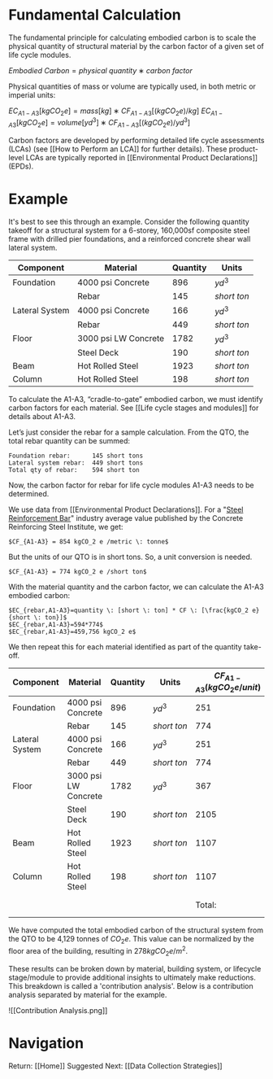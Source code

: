 # Fundamental Calculation
The fundamental principle for calculating embodied carbon is to scale the physical quantity of structural material by the carbon factor of a given set of life cycle modules.

$Embodied \: Carbon = physical \: quantity ∗ carbon \: factor$

Physical quantities of mass or volume are typically used, in both metric or imperial units:

$EC_{A1-A3} [kgCO_2 e]=mass [kg]∗CF_{A1-A3}  [(kgCO_2 e)/kg]$
$EC_{A1-A3} [kgCO_2 e]=volume [yd^3]∗CF_{A1-A3}  [(kgCO_2 e)/yd^3]$

Carbon factors are developed by performing detailed life cycle assessments (LCAs) (see [[How to Perform an LCA]] for further details). These product-level LCAs are typically reported in [[Environmental Product Declarations]] (EPDs).

# Example
It's best to see this through an example. Consider the following quantity takeoff for a structural system for a 6-storey, 160,000sf composite steel frame with drilled pier foundations, and a reinforced concrete shear wall lateral system.

| Component      | Material             | Quantity | Units          |
| -------------- | -------------------- | -------- | -------------- |
| Foundation     | 4000 psi Concrete    | 896      | $yd^3$         |
|                | Rebar                | 145      | $short \: ton$ |
| Lateral System | 4000 psi Concrete    | 166      | $yd^3$         |
|                | Rebar                | 449      | $short \: ton$ |
| Floor          | 3000 psi LW Concrete | 1782     | $yd^3$         |
|                | Steel Deck           | 190      | $short \: ton$ |
| Beam           | Hot Rolled Steel     | 1923     | $short \: ton$ |
| Column         | Hot Rolled Steel     | 198      | $short \: ton$ |
To calculate the A1-A3, “cradle-to-gate” embodied carbon, we must identify carbon factors for each material. See [[Life cycle stages and modules]] for details about A1-A3.

Let’s just consider the rebar for a sample calculation. From the QTO, the total rebar quantity can be summed:

	Foundation rebar:      145 short tons
	Lateral system rebar:  449 short tons
	Total qty of rebar:    594 short ton

Now, the carbon factor for rebar for life cycle modules A1-A3 needs to be determined.

We use data from [[Environmental Product Declarations]]. For a "[Steel Reinforcement Bar](https://www.crsi.org/wp-content/uploads/CRSI_Industry-Wide_EPD_Sep2022.pdf)" industry average value published by the Concrete Reinforcing Steel Institute, we get:

	$CF_{A1-A3} = 854 kgCO_2 e /metric \: tonne$

But the units of our QTO is in short tons. So, a unit conversion is needed.

	$CF_{A1-A3} = 774 kgCO_2 e /short ton$

With the material quantity and the carbon factor, we can calculate the A1-A3 embodied carbon:

	$EC_{rebar,A1-A3}=quantity \: [short \: ton] * CF \: [\frac{kgCO_2 e}{short \: ton}]$
	$EC_{rebar,A1-A3}=594*774$
	$EC_{rebar,A1-A3}=459,756 kgCO_2 e$

We then repeat this for each material identified as part of the quantity take-off.

| Component      | Material             | Quantity | Units          | $CF_{A1-A3}$($kgCO_2 e/unit$) | $EC_{A1-A3}$ ($kgCO_2 e$) |
| -------------- | -------------------- | -------- | -------------- | ----------------------------- | ------------------------- |
| Foundation     | 4000 psi Concrete    | 896      | $yd^3$         | 251                           | 224,896                   |
|                | Rebar                | 145      | $short \: ton$ | 774                           | 112,230                   |
| Lateral System | 4000 psi Concrete    | 166      | $yd^3$         | 251                           | 41,666                    |
|                | Rebar                | 449      | $short \: ton$ | 774                           | 347,526                   |
| Floor          | 3000 psi LW Concrete | 1782     | $yd^3$         | 367                           | 654,994                   |
|                | Steel Deck           | 190      | $short \: ton$ | 2105                          | 399,950                   |
| Beam           | Hot Rolled Steel     | 1923     | $short \: ton$ | 1107                          | 2,128,761                 |
| Column         | Hot Rolled Steel     | 198      | $short \: ton$ | 1107                          | 219,186                   |
|                |                      |          |                | Total:                        | 4,129 tonnes              |
We have computed the total embodied carbon of the structural system from the QTO to be 4,129 tonnes of $CO_2 e$. This value can be normalized by the floor area of the building, resulting in $278 kgCO_2 e / m^2$. 

These results can be broken down by material, building system, or lifecycle stage/module to provide additional insights to ultimately make reductions. This breakdown is called a 'contribution analysis'. Below is a contribution analysis separated by material for the example.

![[Contribution Analysis.png]]
# Navigation
Return: [[Home]]
Suggested Next: [[Data Collection Strategies]]